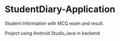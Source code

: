# StudentDiary-Application
Student Information with MCQ exam and result.

Project using Android Studio,Java in backend
